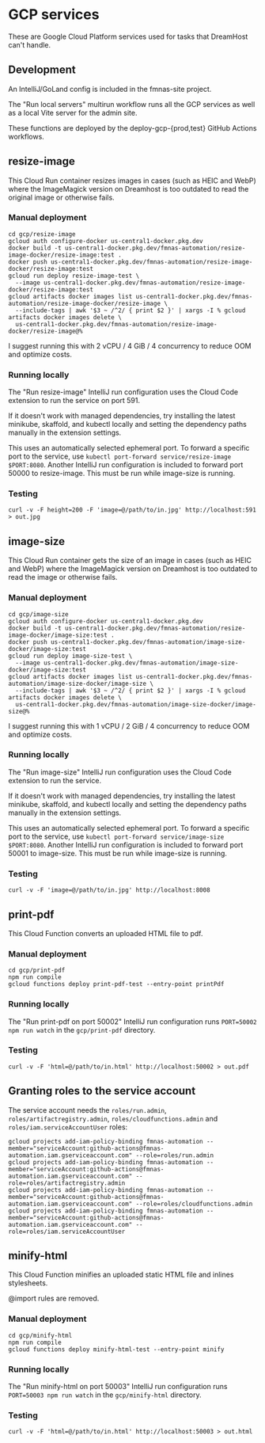 # GCP services

These are Google Cloud Platform services used for tasks that DreamHost can't handle.

## Development

An IntelliJ/GoLand config is included in the fmnas-site project.

The "Run local servers" multirun workflow runs all the GCP services as well as a local Vite server for the admin site.

These functions are deployed by the deploy-gcp-{prod,test} GitHub Actions workflows.

## resize-image

This Cloud Run container resizes images in cases (such as HEIC and WebP) where the ImageMagick version on Dreamhost is
too outdated to read the original image or otherwise fails.

### Manual deployment

```shell
cd gcp/resize-image
gcloud auth configure-docker us-central1-docker.pkg.dev
docker build -t us-central1-docker.pkg.dev/fmnas-automation/resize-image-docker/resize-image:test .
docker push us-central1-docker.pkg.dev/fmnas-automation/resize-image-docker/resize-image:test
gcloud run deploy resize-image-test \
  --image us-central1-docker.pkg.dev/fmnas-automation/resize-image-docker/resize-image:test
gcloud artifacts docker images list us-central1-docker.pkg.dev/fmnas-automation/resize-image-docker/resize-image \
  --include-tags | awk '$3 ~ /^2/ { print $2 }' | xargs -I % gcloud artifacts docker images delete \
  us-central1-docker.pkg.dev/fmnas-automation/resize-image-docker/resize-image@%
```

I suggest running this with 2 vCPU / 4 GiB / 4 concurrency to reduce OOM and optimize costs.

### Running locally

The "Run resize-image" IntelliJ run configuration uses the Cloud Code extension to run the service on port 591.

If it doesn't work with managed dependencies, try installing the latest minikube, skaffold, and kubectl locally and
setting the dependency paths manually in the extension settings.

This uses an automatically selected ephemeral port. To forward a specific port to the service, use
`kubectl port-forward service/resize-image $PORT:8080`. Another IntelliJ run configuration is included to forward
port 50000 to resize-image. This must be run while image-size is running.

### Testing

```shell
curl -v -F height=200 -F 'image=@/path/to/in.jpg' http://localhost:591 > out.jpg
```

## image-size

This Cloud Run container gets the size of an image in cases (such as HEIC and WebP) where the ImageMagick version on
Dreamhost is too outdated to read the image or otherwise fails.

### Manual deployment

```shell
cd gcp/image-size
gcloud auth configure-docker us-central1-docker.pkg.dev
docker build -t us-central1-docker.pkg.dev/fmnas-automation/resize-image-docker/image-size:test .
docker push us-central1-docker.pkg.dev/fmnas-automation/image-size-docker/image-size:test
gcloud run deploy image-size-test \
  --image us-central1-docker.pkg.dev/fmnas-automation/image-size-docker/image-size:test
gcloud artifacts docker images list us-central1-docker.pkg.dev/fmnas-automation/image-size-docker/image-size \
  --include-tags | awk '$3 ~ /^2/ { print $2 }' | xargs -I % gcloud artifacts docker images delete \
  us-central1-docker.pkg.dev/fmnas-automation/image-size-docker/image-size@%
```

I suggest running this with 1 vCPU / 2 GiB / 4 concurrency to reduce OOM and optimize costs.

### Running locally

The "Run image-size" IntelliJ run configuration uses the Cloud Code extension to run the service. 

If it doesn't work with managed dependencies, try installing the latest minikube, skaffold, and kubectl locally and 
setting the dependency paths manually in the extension settings.

This uses an automatically selected ephemeral port. To forward a specific port to the service, use
`kubectl port-forward service/image-size $PORT:8080`. Another IntelliJ run configuration is included to forward
port 50001 to image-size. This must be run while image-size is running.

### Testing

```shell
curl -v -F 'image=@/path/to/in.jpg' http://localhost:8008 
```

## print-pdf

This Cloud Function converts an uploaded HTML file to pdf.

### Manual deployment

```shell
cd gcp/print-pdf
npm run compile
gcloud functions deploy print-pdf-test --entry-point printPdf
```

### Running locally

The "Run print-pdf on port 50002" IntelliJ run configuration runs `PORT=50002 npm run watch` in the `gcp/print-pdf`
directory.

### Testing

```shell
curl -v -F 'html=@/path/to/in.html' http://localhost:50002 > out.pdf 
```

## Granting roles to the service account

The service account needs the `roles/run.admin`, `roles/artifactregistry.admin`, `roles/cloudfunctions.admin`
and `roles/iam.serviceAccountUser` roles:

```shell
gcloud projects add-iam-policy-binding fmnas-automation --member="serviceAccount:github-actions@fmnas-automation.iam.gserviceaccount.com" --role=roles/run.admin
gcloud projects add-iam-policy-binding fmnas-automation --member="serviceAccount:github-actions@fmnas-automation.iam.gserviceaccount.com" --role=roles/artifactregistry.admin
gcloud projects add-iam-policy-binding fmnas-automation --member="serviceAccount:github-actions@fmnas-automation.iam.gserviceaccount.com" --role=roles/cloudfunctions.admin
gcloud projects add-iam-policy-binding fmnas-automation --member="serviceAccount:github-actions@fmnas-automation.iam.gserviceaccount.com" --role=roles/iam.serviceAccountUser
```

## minify-html

This Cloud Function minifies an uploaded static HTML file and inlines stylesheets.

@import rules are removed.

### Manual deployment

```shell
cd gcp/minify-html
npm run compile
gcloud functions deploy minify-html-test --entry-point minify
```

### Running locally

The "Run minify-html on port 50003" IntelliJ run configuration runs `PORT=50003 npm run watch` in the `gcp/minify-html`
directory.

### Testing

```shell
curl -v -F 'html=@/path/to/in.html' http://localhost:50003 > out.html 
```
